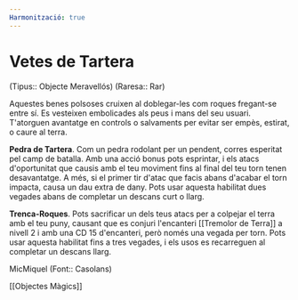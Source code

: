 ```yaml
---
Harmonització: true
---
```

# Vetes de Tartera

(Tipus:: Objecte Meravellós) (Raresa:: Rar)

Aquestes benes polsoses cruixen al doblegar-les com roques fregant-se entre sí. Es vesteixen embolicades als peus i mans del seu usuari. T'atorguen avantatge en controls o salvaments per evitar ser empès, estirat, o caure al terra.

**Pedra de Tartera**. Com un pedra rodolant per un pendent, corres esperitat pel camp de batalla. Amb una acció bonus pots esprintar, i els atacs d'oportunitat que causis amb el teu moviment fins al final del teu torn tenen desavantatge. A més, si el primer tir d'atac que facis abans d'acabar el torn impacta, causa un dau extra de dany. Pots usar aquesta habilitat dues vegades abans de completar un descans curt o llarg.

**Trenca-Roques**. Pots sacrificar un dels teus atacs per a colpejar el terra amb el teu puny, causant que es conjuri l'encanteri [[Tremolor de Terra]] a nivell 2 i amb una CD 15 d'encanteri, però només una vegada per torn. Pots usar aquesta habilitat fins a tres vegades, i els usos es recarreguen al completar un descans llarg.

MicMiquel (Font:: Casolans)


[[Objectes Màgics]]